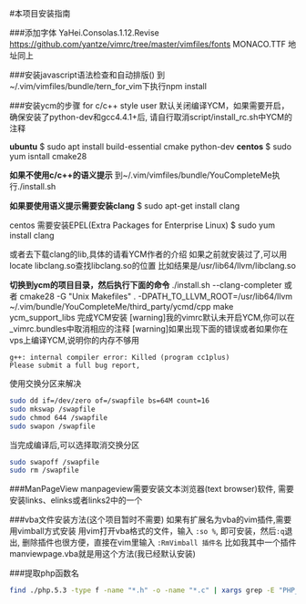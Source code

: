 #本项目安装指南

###添加字体
YaHei.Consolas.1.12.Revise https://github.com/yantze/vimrc/tree/master/vimfiles/fonts
MONACO.TTF                 地址同上


###安装javascript语法检查和自动排版(<shift-f>)
到~/.vim/vimfiles/bundle/tern_for_vim下执行npm install 


###安装ycm的步骤 for c/c++ style user
默认关闭编译YCM，如果需要开启，确保安装了python-dev和gcc4.4.1+后,
请自行取消script/install_rc.sh中YCM的注释

**ubuntu**
$ sudo apt install build-essential cmake python-dev
**centos**
$ sudo yum isntall cmake28

**如果不使用c/c++的语义提示**
到~/.vim/vimfiles/bundle/YouCompleteMe执行./install.sh

**如果要使用语义提示需要安装clang**
$ sudo apt-get install clang

centos 需要安装EPEL(Extra Packages for Enterprise Linux)
$ sudo yum install clang

或者去下载clang的lib,具体的请看YCM作者的介绍
如果之前就安装过了,可以用locate libclang.so查找libclang.so的位置
比如结果是/usr/lib64/llvm/libclang.so 

**切换到ycm的项目目录，然后执行下面的命令**
./install.sh --clang-completer
或者
cmake28 -G "Unix Makefiles" . -DPATH_TO_LLVM_ROOT=/usr/lib64/llvm ~/.vim/bundle/YouCompleteMe/third_party/ycmd/cpp
make ycm_support_libs
完成YCM安装
[warning]我的vimrc默认未开启YCM,你可以在_vimrc.bundles中取消相应的注释
[warning]如果出现下面的错误或者如果你在vps上编译YCM,说明你的内存不够用
```
g++: internal compiler error: Killed (program cc1plus)
Please submit a full bug report,
```
使用交换分区来解决
```bash
sudo dd if=/dev/zero of=/swapfile bs=64M count=16
sudo mkswap /swapfile
sudo chmod 644 /swapfile
sudo swapon /swapfile
```
当完成编译后,可以选择取消交换分区
```bash
sudo swapoff /swapfile
sudo rm /swapfile
```

###ManPageView
manpageview需要安装文本浏览器(text browser)软件, 需要安装links、elinks或者links2中的一个

###vba文件安装方法(这个项目暂时不需要)
如果有扩展名为vba的vim插件,需要用vimball方式安装
用vim打开vba格式的文件，输入 `:so %`,
即可安装，然后`:q`退出,
删除插件也很方便，直接在vim里输入 `:RmVimball 插件名`
比如我其中一个插件manviewpage.vba就是用这个方法(我已经默认安装)


###提取php函数名
```bash
find ./php.5.3 -type f -name "*.h" -o -name "*.c" | xargs grep -E "PHP_FUNCTION|ZEND_FUNCTION" | sed -ie "s/.*_FUNCTION(//g;s/)//g" | sort | uniq > functions.txt
```
